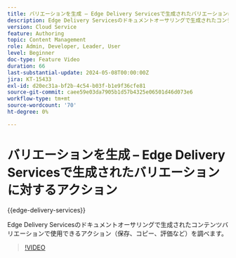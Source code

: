```yaml
---
title: バリエーションを生成 – Edge Delivery Servicesで生成されたバリエーションに対するアクション
description: Edge Delivery Servicesのドキュメントオーサリングで生成されたコンテンツバリエーションで使用できるアクション（保存、コピー、評価など）を調べます。
version: Cloud Service
feature: Authoring
topic: Content Management
role: Admin, Developer, Leader, User
level: Beginner
doc-type: Feature Video
duration: 66
last-substantial-update: 2024-05-08T00:00:00Z
jira: KT-15433
exl-id: d20ec31a-bf2b-4c54-b03f-b1e9f36cfe81
source-git-commit: caee59e03da7905b1d57b4325e06501d46d073e6
workflow-type: tm+mt
source-wordcount: '70'
ht-degree: 0%

---
```


# バリエーションを生成 – Edge Delivery Servicesで生成されたバリエーションに対するアクション

{{edge-delivery-services}}

Edge Delivery Servicesのドキュメントオーサリングで生成されたコンテンツバリエーションで使用できるアクション（保存、コピー、評価など）を調べます。

>[!VIDEO](https://video.tv.adobe.com/v/3428795/?learn=on)
